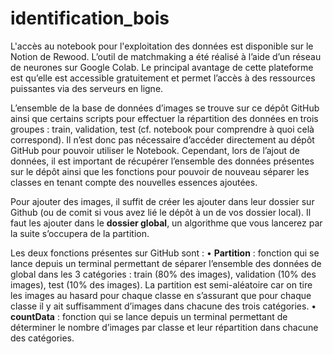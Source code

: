 # identification_bois
L'accès au notebook pour l'exploitation des données est disponible sur le Notion de Rewood.
L’outil de matchmaking a été réalisé à l’aide d’un réseau de neurones sur Google Colab. Le principal avantage de cette plateforme est qu’elle est accessible gratuitement et permet l’accès à des ressources puissantes via des serveurs en ligne.

L’ensemble de la base de données d’images se trouve sur ce dépôt GitHub ainsi que certains scripts pour effectuer la répartition des données en trois groupes : train, validation, test (cf. notebook pour comprendre à quoi celà correspond). Il n’est donc pas nécessaire d’accéder directement au dépôt GitHub pour pouvoir utiliser le Notebook. Cependant, lors de l’ajout de données, il est important de récupérer l’ensemble des données présentes sur le dépôt ainsi que les fonctions pour pouvoir de nouveau séparer les classes en tenant compte des nouvelles essences ajoutées.

Pour ajouter des images, il suffit de créer les ajouter dans leur dossier sur Github (ou de comit si vous avez lié le dépôt à un de vos dossier local). Il faut les ajouter dans le **dossier global**, un algorithme que vous lancerez par la suite s’occupera de la partition.

Les deux fonctions présentes sur GitHub sont :
• **Partition** : fonction qui se lance depuis un terminal permettant de séparer l’ensemble des données de global dans les 3 catégories :  train (80% des images), validation (10% des images), test (10% des images). La partition est semi-aléatoire car on tire les images au hasard pour chaque classe en s’assurant que pour chaque classe il y ait suffisamment d’images dans chacune des trois catégories.
• **countData** : fonction qui se lance depuis un terminal permettant de déterminer le nombre d’images par classe et leur répartition dans chacune des catégories.
